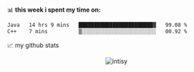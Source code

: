 📊 **this week i spent my time on:**
<!--START_SECTION:waka-->

```txt
Java   14 hrs 9 mins   ████████████████████████▓   99.08 %
C++    7 mins          ▒░░░░░░░░░░░░░░░░░░░░░░░░   00.92 %
```

<!--END_SECTION:waka-->


📈 my github stats

<p align="center"> <img src="https://github-readme-stats.vercel.app/api?username=intisy&show_icons=true&theme=gotham" alt="intisy" />




